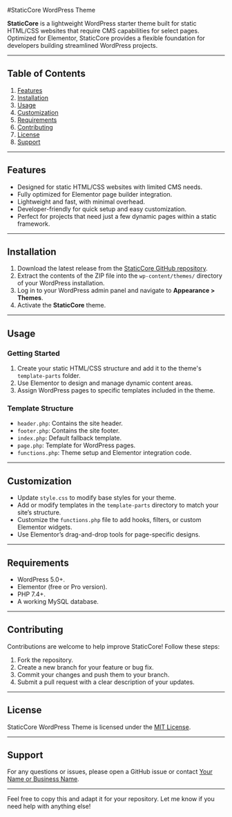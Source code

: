 
#StaticCore WordPress Theme

**StaticCore** is a lightweight WordPress starter theme built for static HTML/CSS websites that require CMS capabilities for select pages. Optimized for Elementor, StaticCore provides a flexible foundation for developers building streamlined WordPress projects.

---

## Table of Contents
1. [Features](#features)
2. [Installation](#installation)
3. [Usage](#usage)
4. [Customization](#customization)
5. [Requirements](#requirements)
6. [Contributing](#contributing)
7. [License](#license)
8. [Support](#support)

---

## Features
- Designed for static HTML/CSS websites with limited CMS needs.
- Fully optimized for Elementor page builder integration.
- Lightweight and fast, with minimal overhead.
- Developer-friendly for quick setup and easy customization.
- Perfect for projects that need just a few dynamic pages within a static framework.

---

## Installation
1. Download the latest release from the [StaticCore GitHub repository](#).
2. Extract the contents of the ZIP file into the `wp-content/themes/` directory of your WordPress installation.
3. Log in to your WordPress admin panel and navigate to **Appearance > Themes**.
4. Activate the **StaticCore** theme.

---

## Usage
### Getting Started
1. Create your static HTML/CSS structure and add it to the theme's `template-parts` folder.
2. Use Elementor to design and manage dynamic content areas.
3. Assign WordPress pages to specific templates included in the theme.

### Template Structure
- `header.php`: Contains the site header.
- `footer.php`: Contains the site footer.
- `index.php`: Default fallback template.
- `page.php`: Template for WordPress pages.
- `functions.php`: Theme setup and Elementor integration code.

---

## Customization
- Update `style.css` to modify base styles for your theme.
- Add or modify templates in the `template-parts` directory to match your site’s structure.
- Customize the `functions.php` file to add hooks, filters, or custom Elementor widgets.
- Use Elementor’s drag-and-drop tools for page-specific designs.

---

## Requirements
- WordPress 5.0+.
- Elementor (free or Pro version).
- PHP 7.4+.
- A working MySQL database.

---

## Contributing
Contributions are welcome to help improve StaticCore! Follow these steps:
1. Fork the repository.
2. Create a new branch for your feature or bug fix.
3. Commit your changes and push them to your branch.
4. Submit a pull request with a clear description of your updates.

---

## License
StaticCore WordPress Theme is licensed under the [MIT License](LICENSE).

---

## Support
For any questions or issues, please open a GitHub issue or contact [Your Name or Business Name](mailto:youremail@example.com).

---

Feel free to copy this and adapt it for your repository. Let me know if you need help with anything else!
